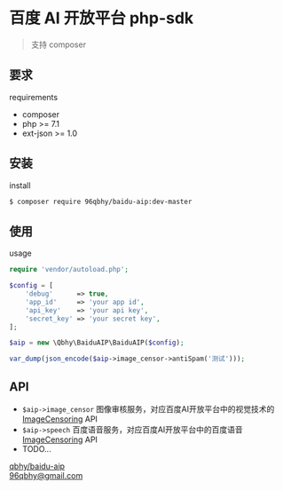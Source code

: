 # 百度 AI 开放平台 php-sdk
> 支持 composer

## 要求
requirements
* composer
* php >= 7.1
* ext-json >= 1.0

## 安装
install
```bash
$ composer require 96qbhy/baidu-aip:dev-master
```

## 使用
usage

```php
require 'vendor/autoload.php';

$config = [
    'debug'      => true,
    'app_id'     => 'your app id',
    'api_key'    => 'your api key',
    'secret_key' => 'your secret key',
];

$aip = new \Qbhy\BaiduAIP\BaiduAIP($config);

var_dump(json_encode($aip->image_censor->antiSpam('测试')));
```

## API
* `$aip->image_censor` 图像审核服务，对应百度AI开放平台中的视觉技术的 [ImageCensoring](http://ai.baidu.com/docs#/ImageCensoring-PHP-SDK/top) API
* `$aip->speech` 百度语音服务，对应百度AI开放平台中的百度语音 [ImageCensoring](http://ai.baidu.com/docs#/ImageCensoring-PHP-SDK/top) API
* TODO...


[qbhy/baidu-aip](https://github.com/qbhy/baidu-aip-sdk)  
96qbhy@gmail.com
